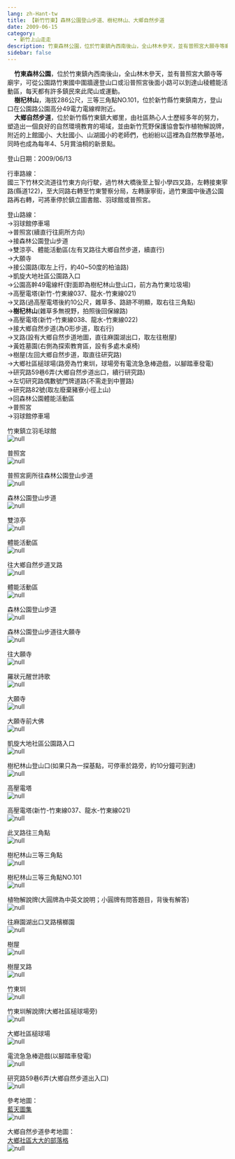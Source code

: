 ```yaml
---
lang: zh-Hant-tw
title: 【新竹竹東】森林公園登山步道、樹杞林山、大鄉自然步道
date: 2009-06-15
category: 
  - 新竹上山走走
description: 竹東森林公園，位於竹東鎮內西南後山，全山林木參天，並有普照宮大願寺等廟宇，可從公園路竹東國中圍牆邊登山口或沿普照宮後面小路可以到達山稜體能活動區，每天都有許多鎮民來此爬山或運動。 樹杞林山，海拔286公尺，三等三角點NO.101，位於新竹縣竹東鎮南方，登山口在公園路公園高分49電力電線桿附近。 大鄉自然步道，位於新竹縣竹東鎮大鄉里，由社區熱心人士歷經多年的努力，塑造出一個良好的自然環境教育的場域，並由新竹荒野保護協會製作植物解說牌，附近的上館國小、大肚國小、山湖國小的老師們，也紛紛以這裡為自然教學基地，同時也成為每年4、5月賞油桐的新景點。
sidebar: false
---
```


    **竹東森林公園**，位於竹東鎮內西南後山，全山林木參天，並有普照宮大願寺等廟宇，可從公園路竹東國中圍牆邊登山口或沿普照宮後面小路可以到達山稜體能活動區，每天都有許多鎮民來此爬山或運動。  
    **樹杞林山**，海拔286公尺，三等三角點NO.101，位於新竹縣竹東鎮南方，登山口在公園路公園高分49電力電線桿附近。  
    **大鄉自然步道**，位於新竹縣竹東鎮大鄉里，由社區熱心人士歷經多年的努力，塑造出一個良好的自然環境教育的場域，並由新竹荒野保護協會製作植物解說牌，附近的上館國小、大肚國小、山湖國小的老師們，也紛紛以這裡為自然教學基地，同時也成為每年4、5月賞油桐的新景點。

登山日期：2009/06/13

行車路線：  
國三下竹林交流道往竹東方向行駛，過竹林大橋後至上智小學四叉路，左轉接東寧路(縣道122)，至大同路右轉至竹東警察分局，左轉康寧街，過竹東國中後遇公園路再右轉，可將車停於鎮立圖書館、羽球館或普照宮。

登山路線：  
→羽球館停車場  
→普照宮(續直行往廁所方向)  
→接森林公園登山步道  
→雙涼亭、體能活動區(左有叉路往大鄉自然步道，續直行)  
→大願寺  
→接公園路(取左上行，約40~50度的柏油路)  
→凱旋大地社區公園路入口  
→公園高幹49電線杆(對面即為樹杞林山登山口，前方為竹東垃圾場)  
→高壓電塔(新竹-竹東線037、龍水-竹東線021)  
→叉路(過高壓電塔後約10公尺，雜草多、路跡不明顯，取右往三角點)  
→**樹杞林山**(雜草多無視野，拍照後回保線路)  
→高壓電塔(新竹-竹東線038、龍水-竹東線022)  
→接大鄉自然步道(為O形步道，取右行)  
→叉路(設有大鄉自然步道地圖，直往麻園湖出口，取左往樹屋)  
→黃姓墓園(右側為探索教育區，設有多處木桌椅)  
→樹屋(左回大鄉自然步道，取直往研究路)  
→大鄉社區槌球場(路旁為竹東圳，球場旁有電流急急棒遊戲，以腳踏車發電)  
→研究路59巷6弄(大鄉自然步道出口，續行研究路)  
→左切研究路偶數號門牌道路(不需走到中豐路)  
→研究路82號(取左廢棄豬寮小徑上山)  
→回森林公園體能活動區  
→普照宮  
→羽球館停車場

竹東鎮立羽毛球館  
![null](image/126317181_l.jpg)

普照宮  
![null](image/126317199_l.jpg)

普照宮廁所往森林公園登山步道  
![null](image/126317227_l.jpg)

森林公園登山步道  
![null](image/126317241_l.jpg)

雙涼亭  
![null](image/126317248_l.jpg)

體能活動區  
![null](image/126317256_l.jpg)

往大鄉自然步道叉路  
![null](image/126317393_l.jpg)

體能活動區  
![null](image/126317399_l.jpg)

森林公園登山步道  
![null](image/126317406_l.jpg)

森林公園登山步道往大願寺  
![null](image/126317483_l.jpg)

往大願寺  
![null](image/126317486_l.jpg)

羅狀元醒世詩歌  
![null](image/126317489_l.jpg)

大願寺  
![null](image/126317526_l.jpg)

大願寺前大佛  
![null](image/126317536_l.jpg)

凱旋大地社區公園路入口  
![null](image/126317546_l.jpg)

樹杞林山登山口(如果只為一探基點，可停車於路旁，約10分鐘可到達)  
![null](image/126317556_l.jpg)

高壓電塔  
![null](image/126317567_l.jpg)

高壓電塔(新竹-竹東線037、龍水-竹東線021)  
![null](image/126317575_l.jpg)

此叉路往三角點  
![null](image/126317625_l.jpg)

樹杞林山三等三角點  
![null](image/126317722_l.jpg)

樹杞林山三等三角點NO.101  
![null](image/126317761_l.jpg)

植物解說牌(大圓牌為中英文說明；小圓牌有問答題目，背後有解答)  
![null](image/126317780_l.jpg)

往麻園湖出口叉路檳榔園  
![null](image/126317788_l.jpg)

樹屋  
![null](image/126317793_l.jpg)

樹屋叉路  
![null](image/126317797_l.jpg)

竹東圳  
![null](image/126317800_l.jpg)

竹東圳解說牌(大鄉社區槌球場旁)  
![null](image/126317820_l.jpg)

大鄉社區槌球場  
![null](image/126317840_l.jpg)

電流急急棒遊戲(以腳踏車發電)  
![null](image/126317881_l.jpg)

研究路59巷6弄(大鄉自然步道出入口)  
![null](image/126317885_l.jpg)

參考地圖：  
[藍天圖集](http://www.keepon.com.tw/Keepon/kpmt/blueskymap/P271.SWF)  
![null](image/126318475_l.jpg)

大鄉自然步道參考地圖：  
[大鄉社區大大的部落格](http://www.wretch.cc/blog/greengiant/7088341)  
![null](image/126318467_l.jpg)